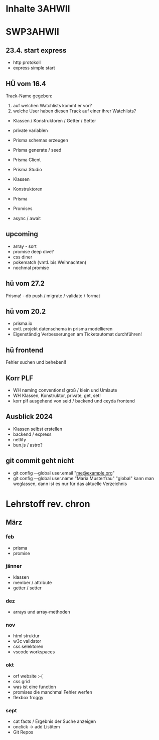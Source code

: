 # Inhalte 3AHWII

# SWP3AHWII

## 23.4. start express

- http protokoll
- express simple start

## HÜ vom 16.4

Track-Name gegeben:

1. auf welchen Watchlists kommt er vor?
2. welche User haben diesen Track auf einer ihrer Watchlists?

- Klassen / Konstruktoren / Getter / Setter
- private variablen
- Prisma schemas erzeugen

- Prisma generate / seed
- Prisma Client
- Prisma Studio

- Klassen
- Konstruktoren
- Prisma
- Promises
- async / await

## upcoming

- array - sort
- promise deep dive?
- css diner
- pokematch (vmtl. bis Weihnachten)
- nochmal promise

## hü vom 27.2

Prisma! - db push / migrate / validate / format

## hü vom 20.2

- prisma.io
- evtl. projekt datenschema in prisma modellieren
- Eigenständig Verbesserungen am Ticketautomat durchführen!

## hü frontend

Fehler suchen und beheben!!

## Korr PLF

- WH naming conventions! groß / klein und Umlaute
- WH Klassen, Konstruktor, private, get, set!
- korr plf ausgehend von seid / backend und ceyda frontend

## Ausblick 2024

- Klassen selbst erstellen
- backend / express
- netlify
- bun.js / astro?

## git commit geht nicht

- git config --global user.email "<me@example.org>"
- git config --global user.name "Maria Musterfrau"
    "global" kann man weglassen, dann ist es nur für das aktuelle Verzeichnis

# Lehrstoff rev. chron

## März

### feb

- prisma
- promise

### jänner

- klassen
- member / attribute
- getter / setter

### dez

- arrays und array-methoden

### nov

- html struktur
- w3c validator
- css selektoren
- vscode workspaces

### okt

- orf website :-(
- css grid
- was ist eine function
- promises die manchmal Fehler werfen
- flexbox froggy

### sept

- cat facts / Ergebnis der Suche anzeigen
- onclick -> add Listitem
- Git Repos

